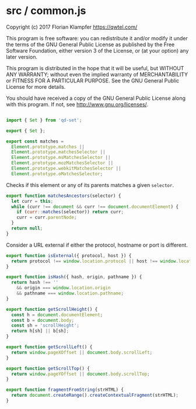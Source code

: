 # src / common.js
Copyright (c) 2017 Florian Klampfer <https://qwtel.com/>

This program is free software: you can redistribute it and/or modify
it under the terms of the GNU General Public License as published by
the Free Software Foundation, either version 3 of the License, or
(at your option) any later version.

This program is distributed in the hope that it will be useful,
but WITHOUT ANY WARRANTY; without even the implied warranty of
MERCHANTABILITY or FITNESS FOR A PARTICULAR PURPOSE.  See the
GNU General Public License for more details.

You should have received a copy of the GNU General Public License
along with this program.  If not, see <http://www.gnu.org/licenses/>.


```js

import { Set } from 'qd-set';

export { Set };

export const matches =
  Element.prototype.matches ||
  Element.prototype.matchesSelector ||
  Element.prototype.msMatchesSelector ||
  Element.prototype.mozMatchesSelector ||
  Element.prototype.webkitMatchesSelector ||
  Element.prototype.oMatchesSelector;
```

Checks if this element or any of its parents matches a given `selector`.


```js
export function matchesAncestors(selector) {
  let curr = this;
  while (curr !== document && curr !== document.documentElement) {
    if (curr::matches(selector)) return curr;
    curr = curr.parentNode;
  }
  return null;
}
```

Consider a URL external if either the protocol, hostname or port is different.


```js
export function isExternal({ protocol, host }) {
  return protocol !== window.location.protocol || host !== window.location.host;
}

export function isHash({ hash, origin, pathname }) {
  return hash !== ''
    && origin === window.location.origin
    && pathname === window.location.pathname;
}

export function getScrollHeight() {
  const h = document.documentElement;
  const b = document.body;
  const sh = 'scrollHeight';
  return h[sh] || b[sh];
}

export function getScrollLeft() {
  return window.pageXOffset || document.body.scrollLeft;
}

export function getScrollTop() {
  return window.pageYOffset || document.body.scrollTop;
}

export function fragmentFromString(strHTML) {
  return document.createRange().createContextualFragment(strHTML);
}
```


